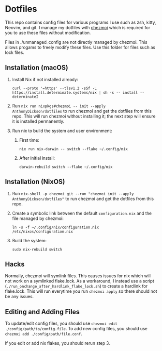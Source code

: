 # Dotfiles

This repo contains config files for various programs I use such as zsh, kitty, Neovim, and git.
I manage my dotfiles with [chezmoi](https://www.chezmoi.io/) which is required for you to use these files without modification.

Files in ./unmanaged_config are not directly managed by chezmoi. This allows progams to freely modify these files.
Use this folder for files such as lock files.

## Installation (macOS)

1.  Install Nix if not installed already:
    ```shell
    curl --proto '=https' --tlsv1.2 -sSf -L https://install.determinate.systems/nix | sh -s -- install --determinateI
    ```
2.  Run `nix run nixpkgs#chezmoi -- init --apply AnthonyDickson/dotfiles` to run chezmoi and get the dotfiles from this repo.
    This will run chezmoi without installing it; the next step will ensure it is installed permanently.

3.  Run nix to build the system and user environment:

    1. First time:

       ```shell
       nix run nix-darwin -- switch --flake ~/.config/nix
       ```

    2. After initial install:
       ```shell
       darwin-rebuild switch --flake ~/.config/nix
       ```

## Installation (NixOS)

1. Run `nix-shell -p chezmoi git --run "chezmoi init --apply AnthonyDickson/dotfiles"` to run chezmoi and get the dotfiles from this repo.

2. Create a symbolic link between the default `configuration.nix` and the file managed by chezmoi:
    ```shell
    ln -s -f ~/.config/nix/configuration.nix /etc/nixos/configuration.nix
    ```

3. Build the system:

    ```shell
    sudo nix-rebuild switch 
    ```

## Hacks

Normally, chezmoi will symlink files. This causes issues for nix which will not work on a symlinked flake.lock.
As a workaround, I instead use a script (`./run_onchange_after_hardlink_flake_lock.sh`) to create a hardlink for flake.lock.
This will run everytime you run `chezmoi apply` so there should not be any issues.

## Editing and Adding Files

To update/edit config files, you should use `chezmoi edit ./config/path/to/config.file`.
To add new config files, you should use `chezmoi add ./config/path/file.conf`.

If you edit or add nix flakes, you should rerun step 3.

